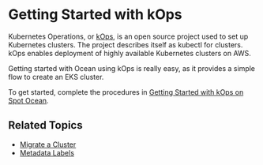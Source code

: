 # Getting Started with kOps

Kubernetes Operations, or [kOps](https://github.com/kubernetes/kops), is an open source project used to set up Kubernetes clusters. The project describes itself as kubectl for clusters. kOps enables deployment of highly available Kubernetes clusters on AWS.

Getting started with Ocean using kOps is really easy, as it provides a simple flow to create an EKS cluster.

To get started, complete the procedures in [Getting Started with kOps on Spot Ocean](https://kops.sigs.k8s.io/getting_started/spot-ocean/).

## Related Topics
- [Migrate a Cluster](ocean/tools-and-integrations/kops/migrate-cluster)
- [Metadata Labels](ocean/tools-and-integrations/kops/metadata-labels)
